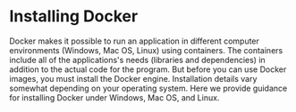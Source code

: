 # Installing Docker

Docker makes it possible to run an application in different computer environments \(Windows, Mac OS, Linux\) using containers. The containers include all of the applications's needs \(libraries and dependencies\) in addition to the actual code for the program. But before you can use Docker images, you must install the Docker engine. Installation details vary somewhat depending on your operating system. Here we provide guidance for installing Docker under Windows, Mac OS, and Linux.

